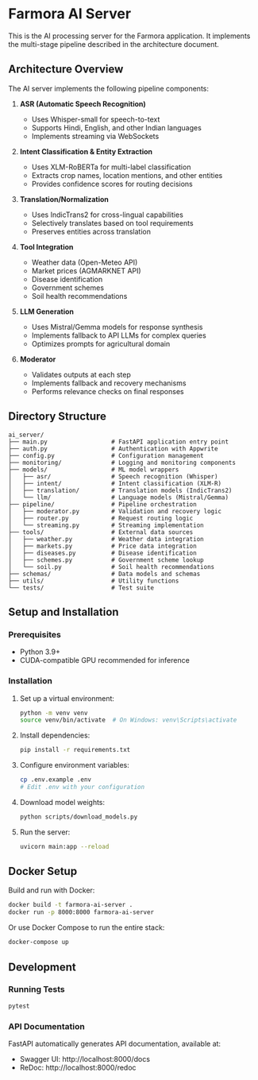 # Farmora AI Server

This is the AI processing server for the Farmora application. It implements the multi-stage pipeline described in the architecture document.

## Architecture Overview

The AI server implements the following pipeline components:

1. **ASR (Automatic Speech Recognition)**
   - Uses Whisper-small for speech-to-text
   - Supports Hindi, English, and other Indian languages
   - Implements streaming via WebSockets

2. **Intent Classification & Entity Extraction**
   - Uses XLM-RoBERTa for multi-label classification
   - Extracts crop names, location mentions, and other entities
   - Provides confidence scores for routing decisions

3. **Translation/Normalization**
   - Uses IndicTrans2 for cross-lingual capabilities
   - Selectively translates based on tool requirements
   - Preserves entities across translation

4. **Tool Integration**
   - Weather data (Open-Meteo API)
   - Market prices (AGMARKNET API)
   - Disease identification
   - Government schemes
   - Soil health recommendations

5. **LLM Generation**
   - Uses Mistral/Gemma models for response synthesis
   - Implements fallback to API LLMs for complex queries
   - Optimizes prompts for agricultural domain

6. **Moderator**
   - Validates outputs at each step
   - Implements fallback and recovery mechanisms
   - Performs relevance checks on final responses

## Directory Structure

```
ai_server/
├── main.py                  # FastAPI application entry point
├── auth.py                  # Authentication with Appwrite
├── config.py                # Configuration management
├── monitoring/              # Logging and monitoring components
├── models/                  # ML model wrappers
│   ├── asr/                 # Speech recognition (Whisper)
│   ├── intent/              # Intent classification (XLM-R)
│   ├── translation/         # Translation models (IndicTrans2)
│   └── llm/                 # Language models (Mistral/Gemma)
├── pipeline/                # Pipeline orchestration
│   ├── moderator.py         # Validation and recovery logic
│   ├── router.py            # Request routing logic
│   └── streaming.py         # Streaming implementation
├── tools/                   # External data sources
│   ├── weather.py           # Weather data integration
│   ├── markets.py           # Price data integration
│   ├── diseases.py          # Disease identification
│   ├── schemes.py           # Government scheme lookup
│   └── soil.py              # Soil health recommendations
├── schemas/                 # Data models and schemas
├── utils/                   # Utility functions
└── tests/                   # Test suite
```

## Setup and Installation

### Prerequisites
- Python 3.9+
- CUDA-compatible GPU recommended for inference

### Installation

1. Set up a virtual environment:
   ```bash
   python -m venv venv
   source venv/bin/activate  # On Windows: venv\Scripts\activate
   ```

2. Install dependencies:
   ```bash
   pip install -r requirements.txt
   ```

3. Configure environment variables:
   ```bash
   cp .env.example .env
   # Edit .env with your configuration
   ```

4. Download model weights:
   ```bash
   python scripts/download_models.py
   ```

5. Run the server:
   ```bash
   uvicorn main:app --reload
   ```

## Docker Setup

Build and run with Docker:

```bash
docker build -t farmora-ai-server .
docker run -p 8000:8000 farmora-ai-server
```

Or use Docker Compose to run the entire stack:

```bash
docker-compose up
```

## Development

### Running Tests

```bash
pytest
```

### API Documentation

FastAPI automatically generates API documentation, available at:

- Swagger UI: http://localhost:8000/docs
- ReDoc: http://localhost:8000/redoc
